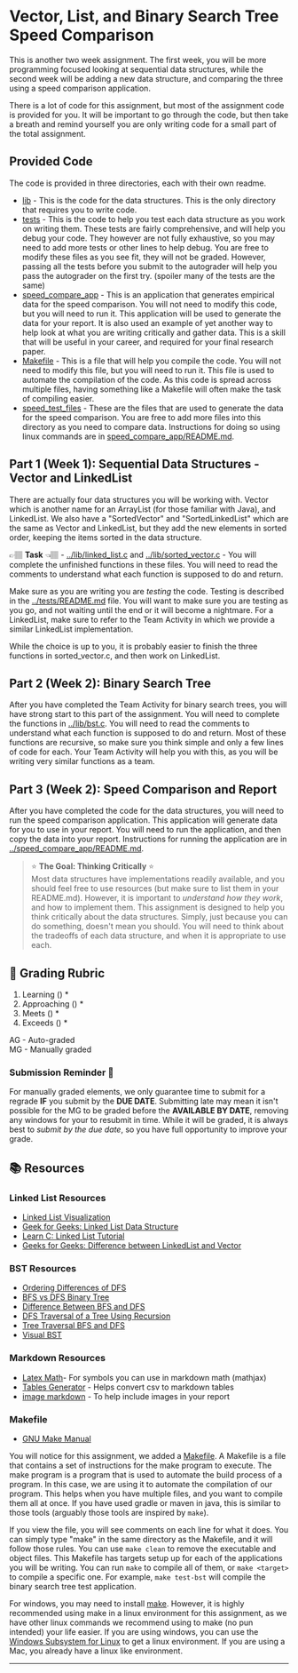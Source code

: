# Vector, List, and Binary Search Tree Speed Comparison

This is another two week assignment. The first week, you will be more programming focused looking at sequential data structures, while the 
second week will be adding a new data structure, and comparing the three using a speed comparison application.

There is a lot of code for this assignment, but most of the assignment code is provided for you. It will be important to go through the code, but then
take a breath and remind yourself you are only writing code for a small part of the total assignment. 


## Provided Code

The code is provided in three directories, each with their own readme. 

* [lib](../lib) - This is the code for the data structures. This is the only directory that requires you to write code. 
* [tests](../tests) - This is the code to help you test each data structure as you work on writing them. These tests are fairly comprehensive, and will help you debug your code. 
  They however are not fully exhaustive, so you may need to add more tests or other lines to help debug. You are free to modify these files as you see fit, they will
  not be graded. However, passing all the tests before you submit to the autograder will help you pass the autograder on the first try. (spoiler many of the tests are the same)
* [speed_compare_app](../speed_compare_app/) - This is an application that generates empirical data for the speed comparison. You will not need to modify this code, but you will need to run it. This
   application will be used to generate the data for your report. It is also used an example of yet another way to help look at what you are writing critically and gather data.
   This is a skill that will be useful in your career, and required for your final research paper. 
* [Makefile](../Makefile) - This is a file that will help you compile the code. You will not need to modify this file, but you will need to run it. This file is used to automate the
   compilation of the code. As this code is spread across multiple files, having something like a Makefile will often make the task of compiling easier. 
* [speed_test_files](../speed_test_files/) - These are the files that are used to generate the data for the speed comparison. You are free to add more files into this directory as you need to compare data. Instructions for doing so using linux commands are in [speed_compare_app/README.md](../speed_compare_app/README.md).


## Part 1 (Week 1): Sequential Data Structures - Vector and LinkedList

There are actually four data structures you will be working with. Vector which is another name for an ArrayList (for those familiar with Java), and LinkedList. We also have a "SortedVector" and "SortedLinkedList" which are the same as Vector and LinkedList, but they add the new elements in sorted order, keeping the items sorted in the data structure.

👉🏽 **Task** 👈🏽 - [../lib/linked_list.c](../lib/linked_list.c) and [../lib/sorted_vector.c](../lib/sorted_vector.c) - You will complete the unfinished functions in these files. You will need to read the comments to understand what each function is supposed to do and return. 

Make sure as you are writing you are *testing* the code. Testing is described in the [../tests/README.md](../tests/README.md) file. You will want to make sure you are testing as you go, and not waiting until the end or it will become a nightmare.  For a LinkedList, make sure to refer to the Team Activity in which we provide a similar LinkedList implementation.

While the choice is up to you, it is probably easier to finish the three functions in sorted_vector.c, and then work on LinkedList.


## Part 2 (Week 2): Binary Search Tree

After you have completed the Team Activity for binary search trees, you will have strong start to this part of the assignment. You will need to complete the functions in [../lib/bst.c](../lib/bst.c). You will need to read the comments to understand what each function is supposed to do and return. Most of these functions are recursive, so make sure you think simple and only a few lines of code for each. Your Team Activity will help you with this, as you will be writing very similar functions as a team. 


## Part 3 (Week 2): Speed Comparison and Report

After you have completed the code for the data structures, you will need to run the speed comparison application. This application will generate data for you to use in your report. You will need to run the application, and then copy the data into your report. Instructions for running the application are in [../speed_compare_app/README.md](../speed_compare_app/README.md). 

> :star: **The Goal: Thinking Critically** :star:  
> Most data structures have implementations readily available, and you should feel free to use resources (but make sure to list them in your README.md). However, it is important to *understand how they work*, and how to implement them. This assignment is designed to help you think critically about the data structures. Simply, just because you can do something, doesn't mean you should. You will need to think about the tradeoffs of each data structure, and when it is appropriate to use each. 



## 📝 Grading Rubric


1. Learning ()
   * 
2. Approaching  ()
   * 
3. Meets  ()
   * 
4. Exceeds  ()
   * 


AG - Auto-graded  
MG - Manually graded

### Submission Reminder 🚨
For manually graded elements, we only guarantee time to submit for a regrade **IF** you submit by the **DUE DATE**. Submitting late may mean it isn't possible for the MG to be graded before the **AVAILABLE BY DATE**, removing any windows for your to resubmit in time. While it will be graded, it is always best to *submit by the due date*, so you have full opportunity to improve your grade.


## 📚 Resources
 

### Linked List Resources
* [Linked List Visualization]
* [Geek for Geeks: Linked List Data Structure]
* [Learn C: Linked List Tutorial]
* [Geeks for Geeks: Difference between LinkedList and Vector]

### BST Resources

* [Ordering Differences of DFS]
* [BFS vs DFS Binary Tree]
* [Difference Between BFS and DFS]
* [DFS Traversal of a Tree Using Recursion]
* [Tree Traversal BFS and DFS]
* [Visual BST]

### Markdown Resources
* [Latex Math]- For symbols you can use in markdown math (mathjax)
* [Tables Generator] - Helps convert csv to markdown tables
* [image markdown] - To help include images in your report


### Makefile

* [GNU Make Manual]

You will notice for this assignment, we added a [Makefile](../Makefile). A Makefile is a file that contains a set of instructions for the make program to execute. The make program is a program that is used to automate the build process of a program. In this case, we are using it to automate the compilation of our program. This helps when you have multiple files, and you want to compile them all at once. If you have used gradle or maven in java, this is similar to those tools (arguably those tools are inspired by `make`).

If you view the file, you will see comments on each line for what it does. You can simply type "make" in the same
directory as the Makefile, and it will follow those rules. You can use `make clean` to remove the executable and object files. This Makefile has targets setup up for each of the applications you will be writing. You can run `make` to compile all of them, or `make <target>` to compile a specific one. For example, `make test-bst` will compile the binary search tree test application.

For windows, you may need to install [make](https://gnuwin32.sourceforge.net/packages/make.htm). However, it is highly recommended using make in a linux environment for this assignment, as we have other linux commands we recommend using to make (no pun intended) your life easier. If you are using windows, you can use the [Windows Subsystem for Linux](https://docs.microsoft.com/en-us/windows/wsl/install-win10) to get a linux environment. If you are using a Mac, you already have a linux like environment.

---

[Linked List Visualization]: https://visualgo.net/en/list
[Geek for Geeks: Linked List Data Structure]: https://www.geeksforgeeks.org/data-structures/linked-list/
[Learn C: Linked List Tutorial]: https://www.learn-c.org/en/Linked_lists
[Geeks for Geeks: Difference between LinkedList and Vector]: https://www.geeksforgeeks.org/difference-between-vector-and-list/

[Latex Math]: https://en.wikibooks.org/wiki/LaTeX/Mathematics
[Tables Generator]: https://www.tablesgenerator.com/markdown_tables
[image markdown]: https://docs.github.com/en/get-started/writing-on-github/getting-started-with-writing-and-formatting-on-github/basic-writing-and-formatting-syntax#images

[Ordering Differences of DFS]: https://en.wikipedia.org/wiki/Depth-first_search#Output_of_a_depth-first_search
[Depth First Search]: https://en.wikipedia.org/wiki/Depth-first_search
[Breadth First Search]: https://en.wikipedia.org/wiki/Breadth-first_search
[Visual BST]: https://visualgo.net/en/bst
[BFS vs DFS Binary Tree]: https://www.geeksforgeeks.org/bfs-vs-dfs-binary-tree/
[Difference Between BFS and DFS]: https://www.geeksforgeeks.org/difference-between-bfs-and-dfs/ 
[DFS Traversal of a Tree Using Recursion]: https://www.geeksforgeeks.org/dfs-traversal-of-a-tree-using-recursion/
[Tree Traversal BFS and DFS]: https://www.codingeek.com/data-structure/tree-traversal-bfs-and-dfs-introduction-explanation-and-implementation/
[GNU Make Manual]: https://www.gnu.org/software/make/manual/make.html
